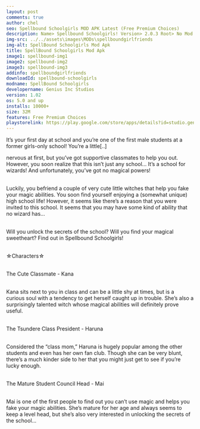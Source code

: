 ```yaml
---
layout: post
comments: true
author: chel
seo: Spellbound Schoolgirls MOD APK Latest (Free Premium Choices)
description: Name> Spellbound Schoolgirls! Version> 2.0.3 Root> No Mod features> Free Premium Choices Preview Tutorial Install> Install Steps> Download
img-src: ../../assets\images\MODs\spellboundgirlfriends
img-alt: SpellBound Schoolgirls Mod Apk
title: SpellBound Schoolgirls Mod Apk
image1: spellbound-img1
image2: spellbound-img2
image3: spellbound-img3
addinfo: spellboundgirlfriends
downloadId: spellbound-schoolgirls
modname: SpellBound Schoolgirls
developername: Genius Inc Studios
version: 1.02
os: 5.0 and up
installs: 10000+
size: 32M
features: Free Premium Choices
playstorelink: https://play.google.com/store/apps/details?id=studio.genius.mazyogakuen
---
```

<p>It’s your first day at school and you’re one of the first male students at a former girls-only school! You’re a little[..]

nervous at first, but you’ve got supportive classmates to help you out. However, you soon realize that this isn’t just any school… It’s a school for wizards! And unfortunately, you’ve got no magical powers!<br><br>

Luckily, you befriend a couple of very cute little witches that help you fake your magic abilities. You soon find yourself enjoying a (somewhat unique) high school life! However, it seems like there’s a reason that you were invited to this school. It seems that you may have some kind of ability that no wizard has…<br><br>

Will you unlock the secrets of the school? Will you find your magical sweetheart? Find out in Spellbound Schoolgirls!<br><br>

☆Characters☆<br><br>

The Cute Classmate - Kana<br><br>

Kana sits next to you in class and can be a little shy at times, but is a curious soul with a tendency to get herself caught up in trouble. She’s also a surprisingly talented witch whose magical abilities will definitely prove useful.<br><br>

The Tsundere Class President - Haruna<br><br>

Considered the “class mom,” Haruna is hugely popular among the other students and even has her own fan club. Though she can be very blunt, there’s a much kinder side to her that you might just get to see if you’re lucky enough.<br><br>

The Mature Student Council Head - Mai<br><br>

Mai is one of the first people to find out you can’t use magic and helps you fake your magic abilities. She’s mature for her age and always seems to keep a level head, but she’s also very interested in unlocking the secrets of the school...</p>